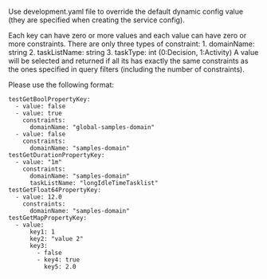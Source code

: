 Use development.yaml file to override the default dynamic config value (they are specified
when creating the service config).

Each key can have zero or more values and each value can have zero or more
constraints. There are only three types of constraint:
    1. domainName: string
    2. taskListName: string
    3. taskType: int (0:Decision, 1:Activity)
A value will be selected and returned if all its has exactly the same constraints
as the ones specified in query filters (including the number of constraints).

Please use the following format:
```
testGetBoolPropertyKey:
  - value: false
  - value: true
    constraints:
      domainName: "global-samples-domain"
  - value: false
    constraints:
      domainName: "samples-domain"
testGetDurationPropertyKey:
  - value: "1m"
    constraints:
      domainName: "samples-domain"
      taskListName: "longIdleTimeTasklist"
testGetFloat64PropertyKey:
  - value: 12.0
    constraints:
      domainName: "samples-domain"
testGetMapPropertyKey:
  - value:
      key1: 1
      key2: "value 2"
      key3:
        - false
        - key4: true
          key5: 2.0
```
